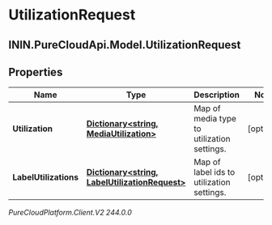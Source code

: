 # UtilizationRequest

## ININ.PureCloudApi.Model.UtilizationRequest

## Properties

|Name | Type | Description | Notes|
|------------ | ------------- | ------------- | -------------|
| **Utilization** | [**Dictionary&lt;string, MediaUtilization&gt;**](MediaUtilization) | Map of media type to utilization settings. | [optional] |
| **LabelUtilizations** | [**Dictionary&lt;string, LabelUtilizationRequest&gt;**](LabelUtilizationRequest) | Map of label ids to utilization settings. | [optional] |



_PureCloudPlatform.Client.V2 244.0.0_
